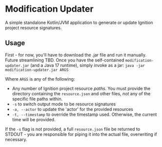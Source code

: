 # Modification Updater

A simple standalone Kotlin/JVM application to generate or update Ignition project resource signatures.

## Usage

First - for now, you'll have to download the .jar file and run it manually. Future streamlining TBD.
Once you have the self-contained `modification-updater.jar` (and a Java 17 runtime), simply invoke as a jar:
`java -jar modification-updater.jar ARGS`

Where `ARGS` is any of the following:

- Any number of Ignition project resource _paths_. You must provide the directory containing the `resource.json` and
  other files, _not_ any of the specific file paths within.
- `-s` to switch output mode to be resource signatures
- `-a, --actor` to update the 'actor' for the provided resources
- `-t, --timestamp` to override the timestamp used. Otherwise, the current time will be provided.

If the `-s` flag is not provided, a full `resource.json` file be returned to STDOUT - you are responsible for piping it
into the actual file, overwriting if necessary.
